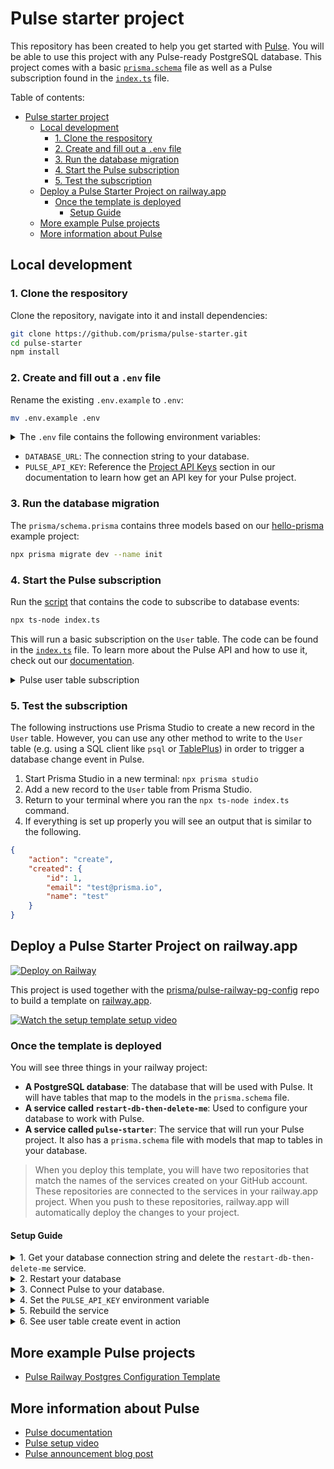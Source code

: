 # Pulse starter project

This repository has been created to help you get started with [Pulse](https://prisma.io/pulse). You will be able to use this project with any Pulse-ready PostgreSQL database. This project comes with a basic [`prisma.schema`](./prisma/schema.prisma) file as well as a Pulse subscription found in the [`index.ts`](./index.ts) file.

Table of contents:

- [Pulse starter project](#pulse-starter-project)
  - [Local development](#local-development)
    - [1. Clone the respository](#1-clone-the-respository)
    - [2. Create and fill out a `.env` file](#2-create-and-fill-out-a-env-file)
    - [3. Run the database migration](#3-run-the-database-migration)
    - [4. Start the Pulse subscription](#4-start-the-pulse-subscription)
    - [5. Test the subscription](#5-test-the-subscription)
  - [Deploy a Pulse Starter Project on railway.app](#deploy-a-pulse-starter-project-on-railwayapp)
    - [Once the template is deployed](#once-the-template-is-deployed)
      - [Setup Guide](#setup-guide)
  - [More example Pulse projects](#more-example-pulse-projects)
  - [More information about Pulse](#more-information-about-pulse)

## Local development

### 1. Clone the respository

Clone the repository, navigate into it and install dependencies:

```bash
git clone https://github.com/prisma/pulse-starter.git
cd pulse-starter
npm install
```

### 2. Create and fill out a `.env` file

Rename the existing `.env.example` to `.env`:

```bash
mv .env.example .env
```

<details><summary>The <code>.env</code> file contains the following environment variables:</summary>

    DATABASE_URL=""
    PULSE_API_KEY=""

</details>

-   `DATABASE_URL`: The connection string to your database.
-   `PULSE_API_KEY`: Reference the [Project API Keys](https://www.prisma.io/docs/data-platform/cloud-projects/platform/projects#project-api-keys) section in our documentation to learn how get an API key for your Pulse project.

### 3. Run the database migration

The `prisma/schema.prisma` contains three models based on our [hello-prisma](https://www.prisma.io/docs/getting-started/setup-prisma/start-from-scratch/relational-databases/using-prisma-migrate-typescript-postgresql) example project:

```bash
npx prisma migrate dev --name init
```

### 4. Start the Pulse subscription

Run the [script](./index.ts) that contains the code to subscribe to database events:

```bash
npx ts-node index.ts
```

This will run a basic subscription on the `User` table. The code can be found in the [`index.ts`](./index.ts) file. To learn more about the Pulse API and how to use it, check out our [documentation](https://www.prisma.io/docs/data-platform/pulse/api-reference#subscribe).

<details><summary>Pulse user table subscription</summary>

```ts
async function main() {
	const subscription = await prisma.user.subscribe();

	if (subscription instanceof Error) {
		throw subscription;
	}

	for await (const event of subscription) {
		console.log("just received an event:", event);
	}
}
```

</details>

### 5. Test the subscription

The following instructions use Prisma Studio to create a new record in the `User` table. However, you can use any other method to write to the `User` table (e.g. using a SQL client like `psql` or [TablePlus](https://tableplus.com/)) in order to trigger a database change event in Pulse.

1. Start Prisma Studio in a new terminal: `npx prisma studio`
2. Add a new record to the `User` table from Prisma Studio.
3. Return to your terminal where you ran the `npx ts-node index.ts` command.
4. If everything is set up properly you will see an output that is similar to the following.

```json
{
	"action": "create",
	"created": {
		"id": 1,
		"email": "test@prisma.io",
		"name": "test"
	}
}
```

## Deploy a Pulse Starter Project on railway.app

[![Deploy on Railway](https://railway.app/button.svg)](https://railway.app/template/pulse-starter?referralCode=VQ09uv)

This project is used together with the [prisma/pulse-railway-pg-config](https://github.com/prisma/pulse-railway-pg-config) repo to build a template on [railway.app](https://railway.app).

[![Watch the setup template setup video](https://img.youtube.com/vi/0nt7CLDqYeY/0.jpg)](https://www.youtube.com/watch?v=0nt7CLDqYeY)

### Once the template is deployed

You will see three things in your railway project:

- **A PostgreSQL database**: The database that will be used with Pulse. It will have tables that map to the models in the `prisma.schema` file.
- **A service called `restart-db-then-delete-me`**: Used to configure your database to work with Pulse.
- **A service called `pulse-starter`**: The service that will run your Pulse project. It also has a `prisma.schema` file with models that map to tables in your database.

> When you deploy this template, you will have two repositories that match the names of the services created on your GitHub account. These repositories are connected to the services in your railway.app project. When you push to these repositories, railway.app will automatically deploy the changes to your project.

#### Setup Guide

<details>

<summary>1. Get your database connection string and delete the <code>restart-db-then-delete-me</code> service.</summary>

1. Click on the service called `restart-db-then-delete-me`.
1. You will see a list of deployments under the **Deployments** tab.
1. Click the most recent build's **View Logs** button.
1. Click on the **Deploy Logs** tab. If the service ran correctly, you should see a message in the logs that says `All done please restart the database` along with the value of your `DATABASE_URL` env var.
1. Copy the `DATABASE_URL` connection string and save it for later.
1. Close the logs view with the **X** in the top right corner of the opened drawer.
1. Navigate to the **Settings** tab of the `restart-db-then-delete-me` service.
1. Scroll down to the bottom and click the red **Delete Service from All Environments** button.

</details>

<details>

<summary>2. Restart your database</summary>

1. Click on your database.
1. Navigate to the Deployments tab.
1. Go into the three-dots menu on the latest deployment and click the Restart option.

</details>

<details>

<summary>3. Connect Pulse to your database.</summary>

1. Go to your [Prisma Data Platform dashboard](https://cloudprojects.prisma.io).
1. Click on the project you want to add Pulse to (or create a new one).
1. Click on **Configure Pulse**.
1. Paste in the connection string from the railway dashboard. The connection string can be found by clicking on the **Postgres** database and navigating to the **Connect** tab, then clicking the copy-icon next to `DATABASE_URL`.

Once you have done that, you will need to wait for Pulse to establish the connection. This can take a few minutes.

</details>
<details>

<summary>4. Set the <code>PULSE_API_KEY</code> environment variable</summary>

1. Once you have connected your database to your Pulse project, you will be able to create an API Key.
1. With your `API_KEY`, you can return to your railway.app project.
1. Click on the service called `pulse-railway-starter`.
    > **Note**: You'll likely find that the build failed. This is because the database was not ready when the Pulse connection was made. Do not worry, this is to be expected and not a problem for the next steps.
1. Click on the **Variables** tab.
1. You will see a variable called `PULSE_API_KEY`. If you do not have that variable, create it.
1. Click the three vertical dots on the `PULSE_API_KEY` row and select **Edit**.
1. Paste in the `API_KEY` and click the check mark.

</details>

<details>

<summary>5. Rebuild the service</summary>

1.  Click on the **Deployments** tab.
1.  Click on the three verticle dots on the deployment that failed. Then click **Redeploy**.
1.  When the deployment starts, click the **View Logs** button.
1.  Then click on the **Deploy Logs** tab.
1.  If everything is set up properly, you should see a message that looks like the following.
    ```bash
    Hello from 12fcb1f8adc06640f7d89483bb4ce89d7b3cf7444df7b34ea5b706ed8919a6e6
    ```

This means that your Pulse project is running and listening for events from your database.

</details>

<details>

<summary>6. See user table create event in action </summary>

1. Click on your **Postgres** database in your railway.app project.
1. It should open on the **Data** tab.
1. Click the `User` table and click **Add Row**.
1. Fill out the `email` and `name` fields, then click **Insert**.
1. Return to the logs of your `pulse-railway-starter` service.
1. You should be able to see an output from Pulse for the user being created. Something similar to the following:
    ```
    just received an event: {
        action: 'create',
        after: { id: 1, email: 'test', name: 'test@test.io' }
    }
    ```

Congrats! You now have a Pulse project up and running on [railway.app](railway.app)

</details>

## More example Pulse projects

-   [Pulse Railway Postgres Configuration Template](https://github.com/prisma/pulse-railway-pg-config)

## More information about Pulse

-   [Pulse documentation](https://pris.ly/pulse-docs)
-   [Pulse setup video](https://www.youtube.com/watch?v=Lvn05wM26zs)
-   [Pulse announcement blog post](https://www.prisma.io/blog/introducing-pulse-jtu4UPC8ujy4)

